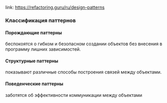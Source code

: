 link: https://refactoring.guru/ru/design-patterns
### Классификация паттернов
#### Порождающие паттерны
беспокоятся о гибком и безопасном создании объектов без внесения в программу лишних зависимостей.


#### Структурные паттерны
показывают различные способы построения связей между объектами.

#### Поведенческие паттерны
заботятся об эффективности коммуникации между объектами
